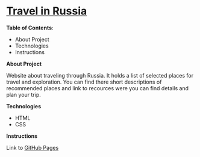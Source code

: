 # [Travel in Russia](https://victoriasmi.github.io/russian-travel/index.html)

**Table of Contents**: 
* About Project
* Technologies
* Instructions

**About Project**

Website about traveling through Russia. It holds a list of selected places for travel and exploration. 
You can find there short descriptions of recommended places and link to recources were you can find details and plan your trip.

**Technologies**

* HTML
* CSS

**Instructions**

Link to [GitHub Pages](https://victoriasmi.github.io/russian-travel/index.html)

